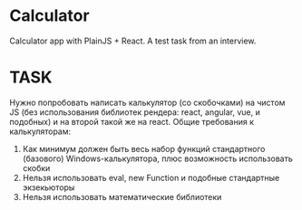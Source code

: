 # Calculator
Calculator app with PlainJS + React. A test task from an interview.


# TASK
Нужно попробовать написать калькулятор (со скобочками) на чистом JS (без использования библиотек рендера: react, angular, vue, и подобных) и на второй такой же на react.
Общие требования к калькуляторам: 
1. Как минимум должен быть весь набор функций стандартного (базового) Windows-калькулятора, плюс возможность использовать скобки 
2. Нельзя использовать eval, new Function и подобные стандартные экзекьюторы 
3. Нельзя использовать математические библиотеки
